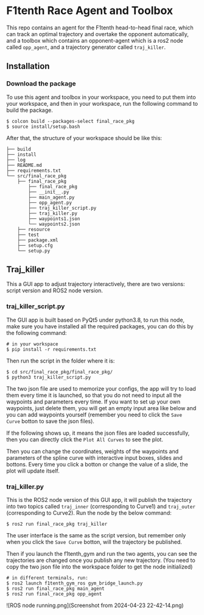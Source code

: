 # F1tenth Race Agent and Toolbox

This repo contains an agent for the F1tenth head-to-head final race, which can track an optimal trajectory and overtake the opponent automatically, and a toolbox which contains an opponent-agent which is a ros2 node called `opp_agent`, and a trajectory generator called `traj_killer`.

## Installation

### Download the package

To use this agent and toolbox in your workspace, you need to put them into your workspace, and then in your workspace, run the following command to build the package.

```
$ colcon build --packages-select final_race_pkg
$ source install/setup.bash
```

After that, the structure of your workspace should be like this:

```
├── build
├── install
├── log
├── README.md
├── requirements.txt
└── src/final_race_pkg
    ├── final_race_pkg
        ├── final_race_pkg
        ├── __init__.py
        ├── main_agent.py
        ├── opp_agent.py
        ├── traj_killer_script.py
        ├── traj_killer.py
        ├── waypoints1.json
        └── waypoints2.json
    ├── resource
    ├── test
    ├── package.xml
    ├── setup.cfg
    └── setup.py
```

## Traj_killer

This a GUI app to adjust trajectory interactively, there are two versions: script version and ROS2 node version.

### traj_killer_script.py

The GUI app is built based on PyQt5 under python3.8, to run this node, make sure you have installed all the required packages, you can do this by the following command:

```
# in your workspace
$ pip install -r requirements.txt
```

Then run the script in the folder where it is:

```
$ cd src/final_race_pkg/final_race_pkg/
$ python3 traj_killer_script.py
```
The two json file are used to memorize your configs, the app will try to load them every time it is launched, so that you do not need to input all the waypoints and parameters every time. If you want to set up your own waypoints, just delete them, you will get an empty input area like below and you can add waypoints yourself (remember you need to click the `Save Curve` botton to save the json files).

If the following shows up, it means the json files are loaded successfully, then you can directly click the `Plot All Curves` to see the plot.

Then you can change the coordinates, weights of the waypoints and parameters of the spline curve with interactive input boxes, slides and bottons. Every time you click a botton or change the value of a slide, the plot will update itself.

### traj_killer.py

This is the ROS2 node version of this GUI app, it will publish the trajectory into two topics called `traj_inner` (corresponding to Curve1) and `traj_outer` (corresponding to Curve2). Run the node by the below command:

```
$ ros2 run final_race_pkg traj_killer
```

The user interface is the same as the script version, but remember only when you click the `Save Curve` botton, will the trajectory be published.

Then if you launch the f1tenth_gym and run the two agents, you can see the trajectories are changed once you publish any new trajectory. (You need to copy the two json file into the workspace folder to get the node initialized)

```
# in different terminals, run:
$ ros2 launch f1tenth_gym_ros gym_bridge_launch.py 
$ ros2 run final_race_pkg main_agent
$ ros2 run final_race_pkg opp_agent 
```

![ROS node running.png](Screenshot from 2024-04-23 22-42-14.png)


